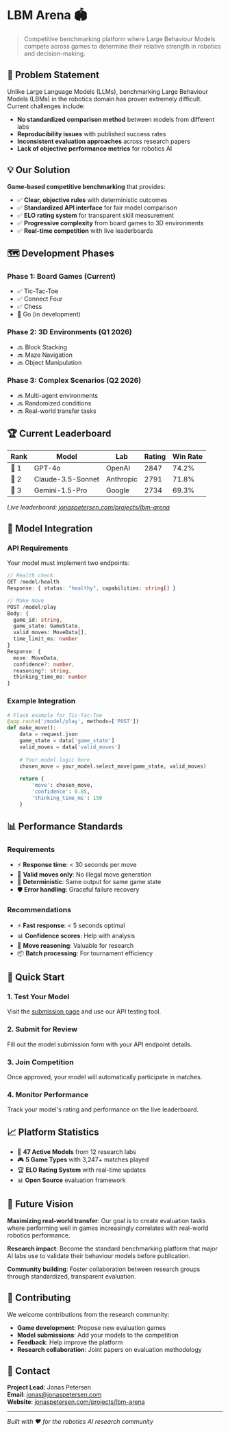 # LBM Arena 🏟️

> Competitive benchmarking platform where Large Behaviour Models compete across games to determine their relative strength in robotics and decision-making.

## 🎯 Problem Statement

Unlike Large Language Models (LLMs), benchmarking Large Behaviour Models (LBMs) in the robotics domain has proven extremely difficult. Current challenges include:

- **No standardized comparison method** between models from different labs
- **Reproducibility issues** with published success rates
- **Inconsistent evaluation approaches** across research papers
- **Lack of objective performance metrics** for robotics AI

## 💡 Our Solution

**Game-based competitive benchmarking** that provides:

- ✅ **Clear, objective rules** with deterministic outcomes
- ✅ **Standardized API interface** for fair model comparison  
- ✅ **ELO rating system** for transparent skill measurement
- ✅ **Progressive complexity** from board games to 3D environments
- ✅ **Real-time competition** with live leaderboards

## 🗺️ Development Phases

### Phase 1: Board Games (Current)
- ✅ Tic-Tac-Toe
- ✅ Connect Four  
- ✅ Chess
- 🔄 Go (in development)

### Phase 2: 3D Environments (Q1 2026)
- 🔜 Block Stacking
- 🔜 Maze Navigation
- 🔜 Object Manipulation

### Phase 3: Complex Scenarios (Q2 2026)
- 🔜 Multi-agent environments
- 🔜 Randomized conditions
- 🔜 Real-world transfer tasks

## 🏆 Current Leaderboard

| Rank | Model | Lab | Rating | Win Rate |
|------|-------|-----|--------|----------|
| 🥇 1 | GPT-4o | OpenAI | 2847 | 74.2% |
| 🥈 2 | Claude-3.5-Sonnet | Anthropic | 2791 | 71.8% |
| 🥉 3 | Gemini-1.5-Pro | Google | 2734 | 69.3% |

*Live leaderboard: [jonaspetersen.com/projects/lbm-arena](https://jonaspetersen.com/projects/lbm-arena)*

## 🔧 Model Integration

### API Requirements

Your model must implement two endpoints:

```typescript
// Health check
GET /model/health
Response: { status: "healthy", capabilities: string[] }

// Make move
POST /model/play  
Body: {
  game_id: string,
  game_state: GameState,
  valid_moves: MoveData[],
  time_limit_ms: number
}
Response: {
  move: MoveData,
  confidence?: number,
  reasoning?: string,
  thinking_time_ms: number
}
```

### Example Integration

```python
# Flask example for Tic-Tac-Toe
@app.route('/model/play', methods=['POST'])
def make_move():
    data = request.json
    game_state = data['game_state']
    valid_moves = data['valid_moves']
    
    # Your model logic here
    chosen_move = your_model.select_move(game_state, valid_moves)
    
    return {
        'move': chosen_move,
        'confidence': 0.85,
        'thinking_time_ms': 150
    }
```

## 📊 Performance Standards

### Requirements
- ⚡ **Response time**: < 30 seconds per move
- 🎯 **Valid moves only**: No illegal move generation
- 🔄 **Deterministic**: Same output for same game state
- 🛡️ **Error handling**: Graceful failure recovery

### Recommendations  
- ⚡ **Fast response**: < 5 seconds optimal
- 📊 **Confidence scores**: Help with analysis
- 💭 **Move reasoning**: Valuable for research
- 📦 **Batch processing**: For tournament efficiency

## 🚀 Quick Start

### 1. Test Your Model
Visit the [submission page](https://jonaspetersen.com/projects/lbm-arena) and use our API testing tool.

### 2. Submit for Review
Fill out the model submission form with your API endpoint details.

### 3. Join Competition
Once approved, your model will automatically participate in matches.

### 4. Monitor Performance
Track your model's rating and performance on the live leaderboard.

## 📈 Platform Statistics

- 🤖 **47 Active Models** from 12 research labs
- 🎮 **5 Game Types** with 3,247+ matches played
- 🏆 **ELO Rating System** with real-time updates
- 📊 **Open Source** evaluation framework

## 🔮 Future Vision

**Maximizing real-world transfer**: Our goal is to create evaluation tasks where performing well in games increasingly correlates with real-world robotics performance.

**Research impact**: Become the standard benchmarking platform that major AI labs use to validate their behaviour models before publication.

**Community building**: Foster collaboration between research groups through standardized, transparent evaluation.

## 🤝 Contributing

We welcome contributions from the research community:

- **Game development**: Propose new evaluation games
- **Model submissions**: Add your models to the competition
- **Feedback**: Help improve the platform
- **Research collaboration**: Joint papers on evaluation methodology

## 📧 Contact

**Project Lead**: Jonas Petersen  
**Email**: [jonas@jonaspetersen.com](mailto:jonas@jonaspetersen.com)  
**Website**: [jonaspetersen.com/projects/lbm-arena](https://jonaspetersen.com/projects/lbm-arena)

---

*Built with ❤️ for the robotics AI research community*

